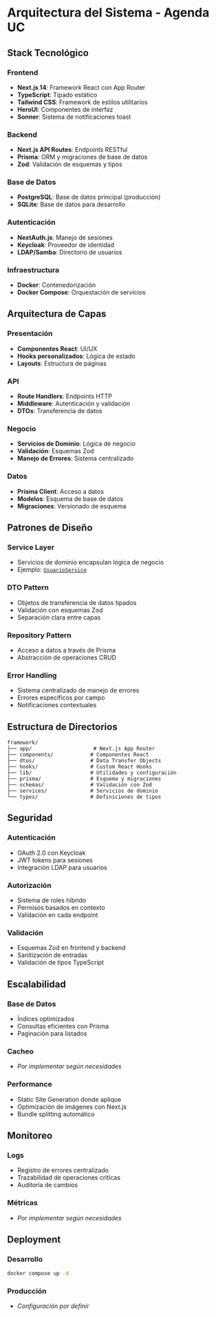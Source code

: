# Arquitectura del Sistema - Agenda UC

## Stack Tecnológico

### Frontend
- **Next.js 14**: Framework React con App Router
- **TypeScript**: Tipado estático
- **Tailwind CSS**: Framework de estilos utilitarios
- **HeroUI**: Componentes de interfaz
- **Sonner**: Sistema de notificaciones toast

### Backend
- **Next.js API Routes**: Endpoints RESTful
- **Prisma**: ORM y migraciones de base de datos
- **Zod**: Validación de esquemas y tipos

### Base de Datos
- **PostgreSQL**: Base de datos principal (producción)
- **SQLite**: Base de datos para desarrollo

### Autenticación
- **NextAuth.js**: Manejo de sesiones
- **Keycloak**: Proveedor de identidad
- **LDAP/Samba**: Directorio de usuarios

### Infraestructura
- **Docker**: Contenedorización
- **Docker Compose**: Orquestación de servicios

## Arquitectura de Capas

### Presentación
- **Componentes React**: UI/UX
- **Hooks personalizados**: Lógica de estado
- **Layouts**: Estructura de páginas

### API
- **Route Handlers**: Endpoints HTTP
- **Middleware**: Autenticación y validación
- **DTOs**: Transferencia de datos

### Negocio
- **Servicios de Dominio**: Lógica de negocio
- **Validación**: Esquemas Zod
- **Manejo de Errores**: Sistema centralizado

### Datos
- **Prisma Client**: Acceso a datos
- **Modelos**: Esquema de base de datos
- **Migraciones**: Versionado de esquema

## Patrones de Diseño

### Service Layer
- Servicios de dominio encapsulan lógica de negocio
- Ejemplo: [`UsuarioService`](../framework/services/domain/usuarioService.ts)

### DTO Pattern
- Objetos de transferencia de datos tipados
- Validación con esquemas Zod
- Separación clara entre capas

### Repository Pattern
- Acceso a datos a través de Prisma
- Abstracción de operaciones CRUD

### Error Handling
- Sistema centralizado de manejo de errores
- Errores específicos por campo
- Notificaciones contextuales

## Estructura de Directorios

```
framework/
├── app/                    # Next.js App Router
├── components/            # Componentes React
├── dtos/                  # Data Transfer Objects
├── hooks/                 # Custom React Hooks
├── lib/                   # Utilidades y configuración
├── prisma/                # Esquema y migraciones
├── schemas/               # Validación con Zod
├── services/              # Servicios de dominio
└── types/                 # Definiciones de tipos
```

## Seguridad

### Autenticación
- OAuth 2.0 con Keycloak
- JWT tokens para sesiones
- Integración LDAP para usuarios

### Autorización
- Sistema de roles híbrido
- Permisos basados en contexto
- Validación en cada endpoint

### Validación
- Esquemas Zod en frontend y backend
- Sanitización de entradas
- Validación de tipos TypeScript

## Escalabilidad

### Base de Datos
- Índices optimizados
- Consultas eficientes con Prisma
- Paginación para listados

### Cacheo
- *Por implementar según necesidades*

### Performance
- Static Site Generation donde aplique
- Optimización de imágenes con Next.js
- Bundle splitting automático

## Monitoreo

### Logs
- Registro de errores centralizado
- Trazabilidad de operaciones críticas
- Auditoría de cambios

### Métricas
- *Por implementar según necesidades*

## Deployment

### Desarrollo
```bash
docker compose up -d
```

### Producción
- *Configuración por definir*